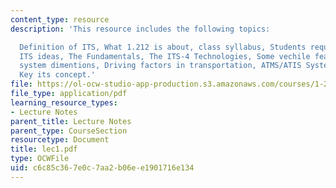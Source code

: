 ```yaml
---
content_type: resource
description: 'This resource includes the following topics:

  Definition of ITS, What 1.212 is about, class syllabus, Students requirement, Big
  ITS ideas, The Fundamentals, The ITS-4 Technologies, Some vechile features, transportation
  system dimentions, Driving factors in transportation, ATMS/ATIS Systems, and Some
  Key its concept.'
file: https://ol-ocw-studio-app-production.s3.amazonaws.com/courses/1-212j-an-introduction-to-intelligent-transportation-systems-spring-2005/c6c85c367e0c7aa2b06ee1901716e134_lec1.pdf
file_type: application/pdf
learning_resource_types:
- Lecture Notes
parent_title: Lecture Notes
parent_type: CourseSection
resourcetype: Document
title: lec1.pdf
type: OCWFile
uid: c6c85c36-7e0c-7aa2-b06e-e1901716e134
---
```

